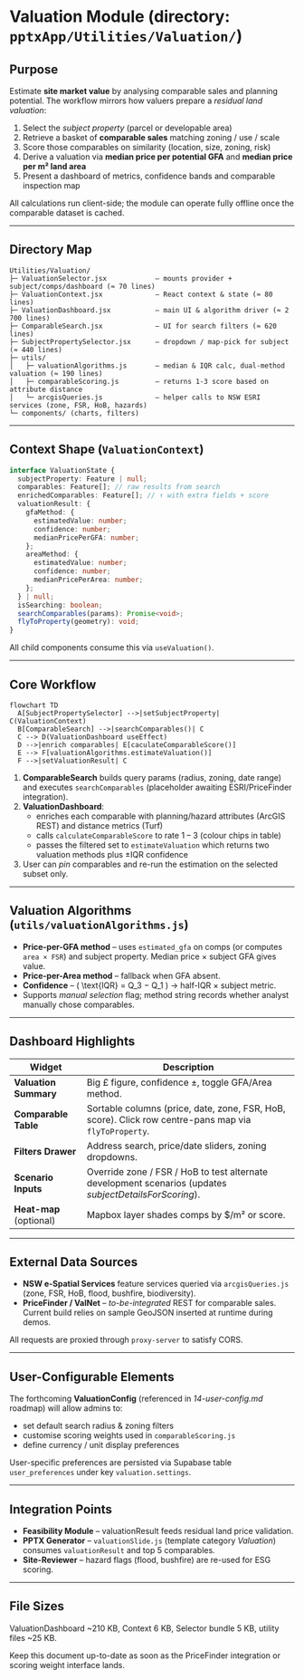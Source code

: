 # Valuation Module (directory: `pptxApp/Utilities/Valuation/`)

## Purpose

Estimate **site market value** by analysing comparable sales and planning potential. The workflow mirrors how valuers prepare a _residual land valuation_:

1. Select the _subject property_ (parcel or developable area)
2. Retrieve a basket of **comparable sales** matching zoning / use / scale
3. Score those comparables on similarity (location, size, zoning, risk)
4. Derive a valuation via **median price per potential GFA** and **median price per m² land area**
5. Present a dashboard of metrics, confidence bands and comparable inspection map

All calculations run client-side; the module can operate fully offline once the comparable dataset is cached.

---

## Directory Map

```
Utilities/Valuation/
├─ ValuationSelector.jsx            – mounts provider + subject/comps/dashboard (≈ 70 lines)
├─ ValuationContext.jsx             – React context & state (≈ 80 lines)
├─ ValuationDashboard.jsx           – main UI & algorithm driver (≈ 2 700 lines)
├─ ComparableSearch.jsx             – UI for search filters (≈ 620 lines)
├─ SubjectPropertySelector.jsx      – dropdown / map-pick for subject (≈ 440 lines)
├─ utils/
│   ├─ valuationAlgorithms.js       – median & IQR calc, dual-method valuation (≈ 190 lines)
│   ├─ comparableScoring.js         – returns 1-3 score based on attribute distance
│   └─ arcgisQueries.js             – helper calls to NSW ESRI services (zone, FSR, HoB, hazards)
└─ components/ (charts, filters)
```

---

## Context Shape (`ValuationContext`)

```ts
interface ValuationState {
  subjectProperty: Feature | null;
  comparables: Feature[]; // raw results from search
  enrichedComparables: Feature[]; // ↑ with extra fields + score
  valuationResult: {
    gfaMethod: {
      estimatedValue: number;
      confidence: number;
      medianPricePerGFA: number;
    };
    areaMethod: {
      estimatedValue: number;
      confidence: number;
      medianPricePerArea: number;
    };
  } | null;
  isSearching: boolean;
  searchComparables(params): Promise<void>;
  flyToProperty(geometry): void;
}
```

All child components consume this via `useValuation()`.

---

## Core Workflow

```mermaid
flowchart TD
  A[SubjectPropertySelector] -->|setSubjectProperty| C(ValuationContext)
  B[ComparableSearch] -->|searchComparables()| C
  C --> D(ValuationDashboard useEffect)
  D -->|enrich comparables| E[caculateComparableScore()]
  E --> F[valuationAlgorithms.estimateValuation()]
  F -->|setValuationResult| C
```

1. **ComparableSearch** builds query params (radius, zoning, date range) and executes `searchComparables` (placeholder awaiting ESRI/PriceFinder integration).
2. **ValuationDashboard**:
   - enriches each comparable with planning/hazard attributes (ArcGIS REST) and distance metrics (Turf)
   - calls `calculateComparableScore` to rate 1 – 3 (colour chips in table)
   - passes the filtered set to `estimateValuation` which returns two valuation methods plus ±IQR confidence
3. User can _pin_ comparables and re-run the estimation on the selected subset only.

---

## Valuation Algorithms (`utils/valuationAlgorithms.js`)

- **Price-per-GFA method** – uses `estimated_gfa` on comps (or computes `area × FSR`) and subject property. Median price × subject GFA gives value.
- **Price-per-Area method** – fallback when GFA absent.
- **Confidence** –
  \( \text{IQR} = Q_3 − Q_1 \) → half-IQR × subject metric.
- Supports _manual selection_ flag; method string records whether analyst manually chose comparables.

---

## Dashboard Highlights

| Widget                  | Description                                                                                             |
| ----------------------- | ------------------------------------------------------------------------------------------------------- |
| **Valuation Summary**   | Big £ figure, confidence ±, toggle GFA/Area method.                                                     |
| **Comparable Table**    | Sortable columns (price, date, zone, FSR, HoB, score). Click row centre-pans map via `flyToProperty`.   |
| **Filters Drawer**      | Address search, price/date sliders, zoning dropdowns.                                                   |
| **Scenario Inputs**     | Override zone / FSR / HoB to test alternate development scenarios (updates _subjectDetailsForScoring_). |
| **Heat-map** (optional) | Mapbox layer shades comps by $/m² or score.                                                             |

---

## External Data Sources

- **NSW e-Spatial Services** feature services queried via `arcgisQueries.js` (zone, FSR, HoB, flood, bushfire, biodiversity).
- **PriceFinder / ValNet** – _to-be-integrated_ REST for comparable sales. Current build relies on sample GeoJSON inserted at runtime during demos.

All requests are proxied through `proxy-server` to satisfy CORS.

---

## User-Configurable Elements

The forthcoming **ValuationConfig** (referenced in _14-user-config.md_ roadmap) will allow admins to:

- set default search radius & zoning filters
- customise scoring weights used in `comparableScoring.js`
- define currency / unit display preferences

User-specific preferences are persisted via Supabase table `user_preferences` under key `valuation.settings`.

---

## Integration Points

- **Feasibility Module** – valuationResult feeds residual land price validation.
- **PPTX Generator** – `valuationSlide.js` (template category _Valuation_) consumes `valuationResult` and top 5 comparables.
- **Site-Reviewer** – hazard flags (flood, bushfire) are re-used for ESG scoring.

---

## File Sizes

ValuationDashboard ~210 KB, Context 6 KB, Selector bundle 5 KB, utility files ~25 KB.

Keep this document up-to-date as soon as the PriceFinder integration or scoring weight interface lands.
